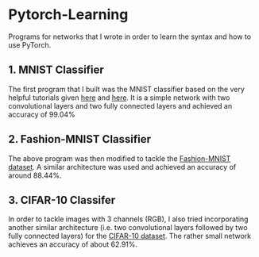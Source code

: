 # Pytorch-Learning

Programs for networks that I wrote in order to learn the syntax and how to use PyTorch. 

## 1. MNIST Classifier

The first program that I built was the MNIST classifier based on the very helpful tutorials given [here](https://github.com/yunjey/pytorch-tutorial) and [here](https://github.com/pytorch/examples/). 
It is a simple network with two convolutional layers and two fully connected layers and achieved an accuracy of 99.04%

## 2. Fashion-MNIST Classifier

The above program was then modified to tackle the [Fashion-MNIST dataset](https://github.com/zalandoresearch/fashion-mnist). A similar architecture was used and achieved an accuracy of around 88.44%.

## 3. CIFAR-10 Classifer

In order to tackle images with 3 channels (RGB), I also tried incorporating another similar architecture (i.e. two convolutional layers followed by two fully connected layers) for the [CIFAR-10 dataset](https://www.cs.toronto.edu/~kriz/cifar.html). The rather small network achieves an accuracy of about 62.91%.
